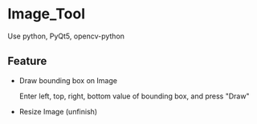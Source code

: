 # Image_Tool

Use python, PyQt5, opencv-python

## Feature

- Draw bounding box on Image

    Enter left, top, right, bottom value of bounding box, and press "Draw"


- Resize Image (unfinish)

